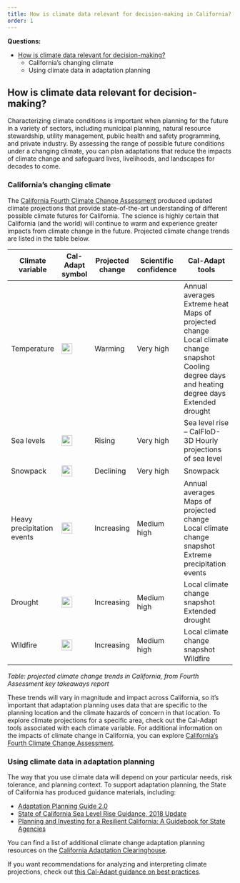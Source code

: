 ```yaml
---
title: How is climate data relevant for decision-making in California?
order: 1
---
```


**Questions:**

- [How is climate data relevant for decision-making?](#how-is-climate-data-relevant-for-decision-making)
  - California’s changing climate
  - Using climate data in adaptation planning

## <a href="#how-is-climate-data-relevant-for-decision-making"></a> How is climate data relevant for decision-making?

Characterizing climate conditions is important when planning for the future in a variety of sectors, including municipal planning, natural resource stewardship, utility management, public health and safety programming, and private industry. By assessing the range of possible future conditions under a changing climate, you can plan adaptations that reduce the impacts of climate change and safeguard lives, livelihoods, and landscapes for decades to come.

### California’s changing climate

The [California Fourth Climate Change Assessment](https://www.climateassessment.ca.gov) produced updated climate projections that provide state-of-the-art understanding of different possible climate futures for California. The science is highly certain that California (and the world) will continue to warm and experience greater impacts from climate change in the future. Projected climate change trends are listed in the table below.

| Climate variable           | Cal-Adapt symbol                                            | Projected change | Scientific confidence | Cal-Adapt tools                                                                                                                                  |
| -------------------------- | ----------------------------------------------------------- | ---------------- | --------------------- | ------------------------------------------------------------------------------------------------------------------------------------------------ |
| Temperature                | <img width="24" height="24" src="/img/icons/sun.svg">       | Warming          | Very high             | Annual averages Extreme heat Maps of projected change Local climate change snapshot Cooling degree days and heating degree days Extended drought |
| Sea levels                 | <img width="24" height="24" src="/img/icons/sea.svg">       | Rising           | Very high             | Sea level rise – CalFloD-3D Hourly projections of sea level                                                                                      |
| Snowpack                   | <img width="24" height="24" src="/img/icons/snowflake.svg"> | Declining        | Very high             | Snowpack                                                                                                                                         |
| Heavy precipitation events | <img width="24" height="24" src="/img/icons/rainfall.svg">  | Increasing       | Medium high           | Annual averages Maps of projected change Local climate change snapshot Extreme precipitation events                                              |
| Drought                    | <img width="24" height="24" src="/img/icons/sun.svg">       | Increasing       | Medium high           | Local climate change snapshot Extended drought                                                                                                   |
| Wildfire                   | <img width="24" height="24" src="/img/icons/wildfire.svg">  | Increasing       | Medium high           | Local climate change snapshot Wildfire                                                                                                           |

_Table: projected climate change trends in California, from Fourth Assessment key takeaways report_

These trends will vary in magnitude and impact across California, so it’s important that adaptation planning uses data that are specific to the planning location and the climate hazards of concern in that location. To explore climate projections for a specific area, check out the Cal-Adapt tools associated with each climate variable. For additional information on the impacts of climate change in California, you can explore [California’s Fourth Climate Change Assessment](https://www.energy.ca.gov/sites/default/files/2019-11/20180827_Summary_Brochure_ADA.pdf).

### Using climate data in adaptation planning

The way that you use climate data will depend on your particular needs, risk tolerance, and planning context. To support adaptation planning, the State of California has produced guidance materials, including:

- [Adaptation Planning Guide 2.0](https://resilientca.org/apg/)
- [State of California Sea Level Rise Guidance, 2018 Update](https://www.opc.ca.gov/webmaster/ftp/pdf/agenda_items/20180314/Item3_Exhibit-A_OPC_SLR_Guidance-rd3.pdf)
- [Planning and Investing for a Resilient California: A Guidebook for State Agencies](http://opr.ca.gov/docs/20180313-Building_a_Resilient_CA.pdf)

You can find a list of additional climate change adaptation planning resources on the [California Adaptation Clearinghouse](https://resilientca.org/apg/adaptation-planning-resources/).

If you want recommendations for analyzing and interpreting climate projections, check out [this Cal-Adapt guidance on best practices](help/get-started/best-practices).
